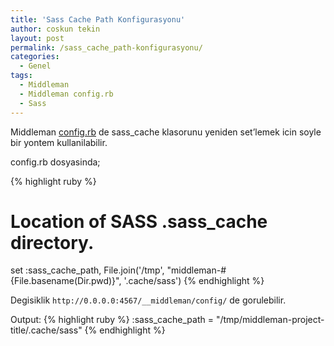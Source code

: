 ```yaml
---
title: 'Sass Cache Path Konfigurasyonu'
author: coskun tekin
layout: post
permalink: /sass_cache_path-konfigurasyonu/
categories:
  - Genel
tags:
  - Middleman
  - Middleman config.rb
  - Sass
---
```

Middleman [config.rb][1] de sass_cache klasorunu yeniden set&#8217;lemek icin soyle bir yontem kullanilabilir.

config.rb dosyasinda;

{% highlight ruby %}
# Location of SASS .sass_cache directory.
set :sass_cache_path, File.join('/tmp', "middleman-#{File.basename(Dir.pwd)}", '.cache/sass')
{% endhighlight %}

Degisiklik `http://0.0.0.0:4567/__middleman/config/` de gorulebilir.

Output:
{% highlight ruby %}
:sass_cache_path = "/tmp/middleman-project-title/.cache/sass"
{% endhighlight %}

 [1]: https://gist.github.com/coskuntekin/7335404
